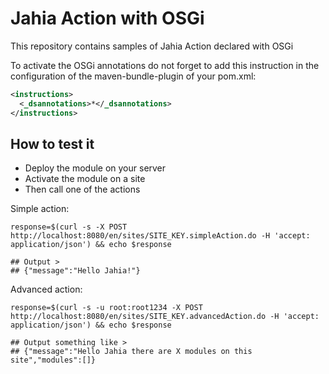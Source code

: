 # Jahia Action with OSGi

This repository contains samples of Jahia Action declared with OSGi

To activate the OSGi annotations do not forget to add this instruction in the configuration of the maven-bundle-plugin of your pom.xml: 
```xml                    
<instructions>
  <_dsannotations>*</_dsannotations>
</instructions>
```

## How to test it

- Deploy the module on your server
- Activate the module on a site
- Then call one of the actions

Simple action:
```shell script
response=$(curl -s -X POST http://localhost:8080/en/sites/SITE_KEY.simpleAction.do -H 'accept: application/json') && echo $response

## Output >
## {"message":"Hello Jahia!"}
```

Advanced action:
```shell script
response=$(curl -s -u root:root1234 -X POST http://localhost:8080/en/sites/SITE_KEY.advancedAction.do -H 'accept: application/json') && echo $response

## Output something like >
## {"message":"Hello Jahia there are X modules on this site","modules":[]}
```
